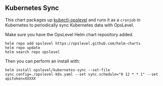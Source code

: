 Kubernetes Sync
---

This chart packages up [kubectl-opslevel](https://github.com/OpsLevel/kubectl-opslevel) and runs it as a `cronjob` in Kubernetes to periodically sync Kubernetes data with OpsLevel.

Make sure you have the OpsLevel Helm chart repository added.

```
helm repo add opslevel https://opslevel.github.com/helm-charts
helm repo update
helm search repo opslevel
```

Then you can perform an install with:

```
helm install opslevel/kubernetes-sync --set-file sync.config=./opslevel-k8s.yaml --set sync.schedule="0 12 * * 1" --set apitoken=XXXXX 
```
